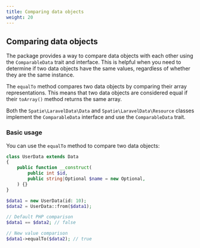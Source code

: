 ```yaml
---
title: Comparing data objects
weight: 20
---
```


## Comparing data objects

The package provides a way to compare data objects with each other using the `ComparableData` trait and interface. This is helpful when you need to determine if two data objects have the same values, regardless of whether they are the same instance.

The `equalTo` method compares two data objects by comparing their array representations. This means that two data objects are considered equal if their `toArray()` method returns the same array.

Both the `Spatie\LaravelData\Data` and `Spatie\LaravelData\Resource` classes implement the `ComparableData` interface and use the `ComparableData` trait.

### Basic usage

You can use the `equalTo` method to compare two data objects:

```php
class UserData extends Data
{
    public function __construct(
        public int $id,
        public string|Optional $name = new Optional,
    ) {}
}

$data1 = new UserData(id: 10);
$data2 = UserData::from($data1);

// Default PHP comparison
$data1 == $data2; // false

// New value comparison
$data1->equalTo($data2); // true
```
